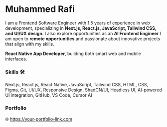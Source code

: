 <div class="max-w-3xl mx-auto p-6 space-y-6 text-gray-800">
  <h1 class="text-3xl font-bold">Muhammed Rafi</h1>

  <p class="text-base leading-relaxed">
    I am a Frontend Software Engineer with 1.5 years of experience in web development, specializing in 
    <strong>Next.js, React.js, JavaScript, Tailwind CSS, and UI/UX design</strong>. I also explore opportunities as an 
    <strong>AI Frontend Engineer</strong> I am open to <strong>remote opportunities</strong> and passionate about innovative projects that align with my skills. 
  </p>

  <p class="text-base leading-relaxed"><strong>React Native App Developer</strong>, building both smart web and mobile interfaces. </p>

  <div>
    <h3 class="text-lg font-semibold">Skills 🛠️</h3>
    <p class="text-base leading-relaxed">
      Next.js, React.js, React Native, JavaScript, Tailwind CSS, HTML, CSS, Figma, Git, UI/UX, Responsive Design, 
      ShadCN/UI, Headless UI, AI-powered UI integration, GitHub, VS Code, Cursor AI
    </p>
  </div>

  <div>
    <h3 class="text-lg font-semibold">Portfolio</h3>
    <p class="text-base">
      🌐 <a href="https://your-portfolio-link.com" class="text-blue-600 underline" target="_blank">
        https://your-portfolio-link.com
      </a>
    </p>
  </div>
</div>
